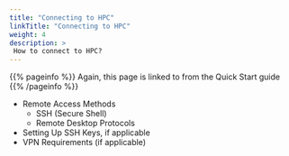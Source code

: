 ```yaml
---
title: "Connecting to HPC"
linkTitle: "Connecting to HPC"
weight: 4
description: >
 How to connect to HPC?
---
```


{{% pageinfo %}}
Again, this page is linked to from the Quick Start guide
{{% /pageinfo %}}

* Remote Access Methods
  * SSH (Secure Shell)
  * Remote Desktop Protocols
* Setting Up SSH Keys, if applicable
* VPN Requirements (if applicable)